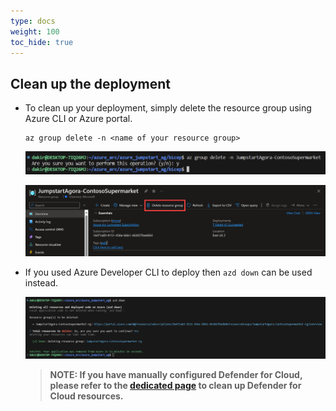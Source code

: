 ```yaml
---
type: docs
weight: 100
toc_hide: true
---
```


## Clean up the deployment

- To clean up your deployment, simply delete the resource group using Azure CLI or Azure portal.

  ```shell
  az group delete -n <name of your resource group>
  ```

  ![Screenshot showing az group delete](./img/az_group_delete.png)

  ![Screenshot showing group delete from Azure portal](./img/portal_delete.png)

- If you used Azure Developer CLI to deploy then ```azd down``` can be used instead.

  ![Screenshot showing azd down](./img/azd_down.png)

  > **NOTE: If you have manually configured Defender for Cloud, please refer to the [dedicated page](https://github.com/microsoft/azure_arc/blob/jumpstart_ag/docs/azure_jumpstart_ag/contoso_supermarket/arc_servers/_index.md) to clean up Defender for Cloud resources.**
